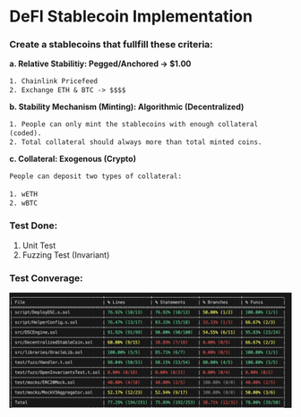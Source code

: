# DeFI Stablecoin Implementation #

### Create a stablecoins that fullfill these criteria: ###

__a. Relative Stabilitiy: Pegged/Anchored -> $1.00__

    1. Chainlink Pricefeed
    2. Exchange ETH & BTC -> $$$$

__b. Stability Mechanism (Minting): Algorithmic (Decentralized)__

    1. People can only mint the stablecoins with enough collateral (coded).
    2. Total collateral should always more than total minted coins.

__c. Collateral: Exogenous (Crypto)__

    People can deposit two types of collateral:

    1. wETH
    2. wBTC

### Test Done: ###
1. Unit Test
2. Fuzzing Test (Invariant)

### Test Converage: ###

![Coverage](img/coverage.png)